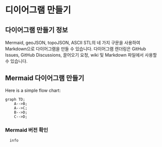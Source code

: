 # 디이어그램 만들기

## 다이어그램 만들기 정보
Mermaid, geoJSON, topoJSON, ASCII STL의 네 가지 구문을 사용하여 Markdown으로 다이어그램을 만들 수 있습니다. 다이어그램 렌더링은 GitHub Issues, GitHub Discussions, 끌어오기 요청, wiki 및 Markdown 파일에서 사용할 수 있습니다.

## Mermaid 다이어그램 만들기
Here is a simple flow chart:

```mermaid
graph TD;
    A-->B;
    A-->C;
    B-->D;
    C-->D;
```

### Mermaid 버전 확인
```mermaid
  info
```